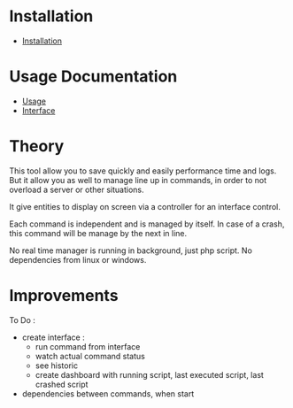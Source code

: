 Installation
============

* [Installation](installation.md)

Usage Documentation
===================

* [Usage](usage.md)
* [Interface](interface.md)

Theory
======

This tool allow you to save quickly and easily performance time and logs. But it allow you as well to manage line up in commands, 
in order to not overload a server or other situations.

It give entities to display on screen via a controller for an interface control.

Each command is independent and is managed by itself. In case of a crash, this command will be manage by the next in line.

No real time manager is running in background, just php script. No dependencies from linux or windows.


Improvements
============

To Do :

- create interface :
    * run command from interface
    * watch actual command status
    * see historic
    * create dashboard with running script, last executed script, last crashed script
- dependencies between commands, when start
    